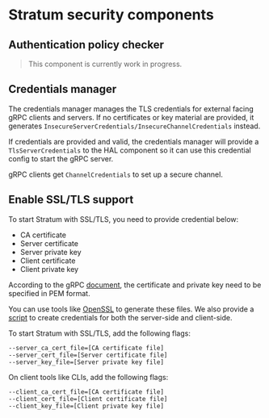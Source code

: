 <!--
Copyright 2020-present Open Networking Foundation

SPDX-License-Identifier: Apache-2.0
-->

# Stratum security components

## Authentication policy checker

> This component is currently work in progress.

## Credentials manager

The credentials manager manages the TLS credentials for external facing gRPC
clients and servers. If no certificates or key material are provided, it
generates `InsecureServerCredentials/InsecureChannelCredentials` instead.

If credentials are provided and valid, the credentials manager will provide a
`TlsServerCredentials` to the HAL component so it can use this credential config
to start the gRPC server.

gRPC clients get `ChannelCredentials` to set up a secure channel.

## Enable SSL/TLS support

To start Stratum with SSL/TLS, you need to provide credential below:

 - CA certificate
 - Server certificate
 - Server private key
 - Client certificate
 - Client private key

According to the gRPC [document][1], the certificate and private key need to be
specified in PEM format.

You can use tools like [OpenSSL][2] to generate these files. We also provide a
[script][3] to create credentials for both the server-side and client-side.

To start Stratum with SSL/TLS, add the following flags:
```
--server_ca_cert_file=[CA certificate file]
--server_cert_file=[Server certificate file]
--server_key_file=[Server private key file]
```

On client tools like CLIs, add the following flags:
```
--client_ca_cert_file=[CA certificate file]
--client_cert_file=[Client certificate file]
--client_key_file=[Client private key file]
```

[1]:https://grpc.io/docs/guides/auth/#with-server-authentication-ssltls-5
[2]:https://www.openssl.org/
[3]:../../../tools/tls/generate-certs.sh

